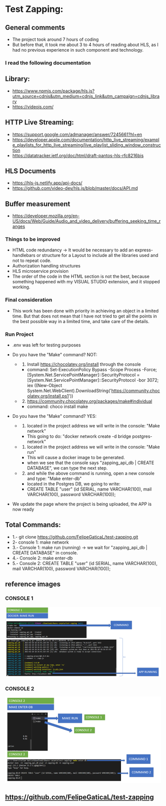 # Test Zapping:

## General comments

- The project took around 7 hours of coding
- But before that, it took me about 3 to 4 hours of reading about HLS, as I had no previous experience in such component and technology.

### I read the following documentation

## Library:
- https://www.npmjs.com/package/hls.js?utm_source=cdnjs&utm_medium=cdnjs_link&utm_campaign=cdnjs_library
- https://videojs.com/

## HTTP Live Streaming:

- https://support.google.com/admanager/answer/7245661?hl=en
- https://developer.apple.com/documentation/http_live_streaming/example_playlists_for_http_live_streaming/live_playlist_sliding_window_construction
- https://datatracker.ietf.org/doc/html/draft-pantos-hls-rfc8216bis

## HLS Documents

- https://hls-js.netlify.app/api-docs/
- https://github.com/video-dev/hls.js/blob/master/docs/API.md

## Buffer measurement 

- https://developer.mozilla.org/en-US/docs/Web/Guide/Audio_and_video_delivery/buffering_seeking_time_ranges

### Things to be improved

- HTML code redundancy -> It would be necessary to add an express-handlebars or structure for a Layout to include all the libraries used and not to repeat code.
- Authorization handling structures
- HLS microservice provision
- The order of the code in the HTML section is not the best, because something happened with my VISUAL STUDIO extension, and it stopped working. 


### Final consideration

- This work has been done with priority in achieving an object in a limited time. But that does not mean that I have not tried to get all the points in the best possible way in a limited time, and take care of the details.

### Run Project

- .env was left for testing purposes

- Do you have the "Make" command? NOT: 
    - 1) Install https://chocolatey.org/install through the console 
        - command: Set-ExecutionPolicy Bypass -Scope Process -Force; [System.Net.ServicePointManager]::SecurityProtocol = [System.Net.ServicePointManager]::SecurityProtocol -bor 3072; iex ((New-Object System.Net.WebClient).DownloadString('https://community.chocolatey.org/install.ps1'))
    - 2) https://community.chocolatey.org/packages/make#individual
        - command: choco install make

- Do you have the "Make" command? YES:
    - 1) located in the project address we will write in the console: "Make network"
        - This going to do: "docker network create -d bridge postgres-network"
    - 1) located in the project address we will write in the console: "Make run"
        - This will cause a docker image to be generated.
        - when we see that the console says "zapping_api_db | CREATE DATABASE", we can type the next step.
    - 2) and while the above command is running, open a new console and type: "Make enter-db"
        - located in the Postgres DB, we going to write:
        - CREATE TABLE "user" (id SERIAL, name VARCHAR(100), mail VARCHAR(100), password VARCHAR(100));

- We update the page where the project is being uploaded, the APP is now ready 

## Total Commands:

- 1.- git clone https://github.com/FelipeGaticaL/test-zapping.git
- 2- console 1: make network
- 3.- Console 1: make run (running) -> we wait for "zapping_api_db | CREATE DATABASE" in console.
- 4.- Console 2: make enter-db
- 5.- Console 2: CREATE TABLE "user" (id SERIAL, name VARCHAR(100), mail VARCHAR(100), password VARCHAR(100));


## reference images

### CONSOLE 1
![Image text](https://github.com/FelipeGaticaL/test-zapping/blob/main/readme_image/comando1.PNG)

### CONSOLE 2
![Image text](https://github.com/FelipeGaticaL/test-zapping/blob/main/readme_image/comando2.PNG)



## https://github.com/FelipeGaticaL/test-zapping

